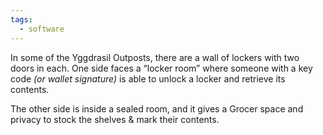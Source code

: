```yaml
---
tags:
  - software
---
```

In some of the Yggdrasil Outposts, there are a wall of lockers with two doors in each. One side faces a “locker room” where someone with a key code *(or wallet signature)* is able to unlock a locker and retrieve its contents.

The other side is inside a sealed room, and it gives a Grocer space and privacy to stock the shelves & mark their contents.